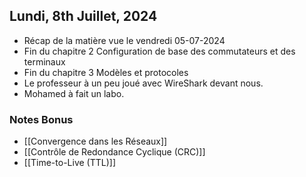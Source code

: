 ## Lundi, 8th Juillet, 2024

- Récap de la matière vue le vendredi 05-07-2024
- Fin du chapitre 2 Configuration de base des commutateurs et des terminaux
- Fin du chapitre 3 Modèles et protocoles
- Le professeur à un peu joué avec WireShark devant nous.
- Mohamed à fait un labo. 
### Notes Bonus
- [[Convergence dans les Réseaux]]
- [[Contrôle de Redondance Cyclique (CRC)]]
- [[Time-to-Live (TTL)]]
